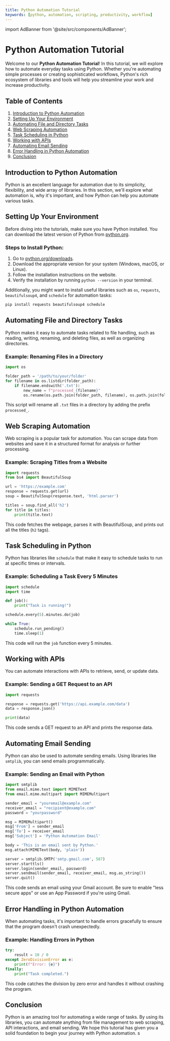 ```yaml
---
title: Python Automation Tutorial
keywords: [python, automation, scripting, productivity, workflow]
---
```


import AdBanner from '@site/src/components/AdBanner';

<div>
<AdBanner />
</div>

# Python Automation Tutorial

Welcome to our **Python Automation Tutorial**! In this tutorial, we will explore how to automate everyday tasks using Python. Whether you're automating simple processes or creating sophisticated workflows, Python's rich ecosystem of libraries and tools will help you streamline your work and increase productivity.

## Table of Contents

1. [Introduction to Python Automation](#introduction-to-python-automation)
2. [Setting Up Your Environment](#setting-up-your-environment)
3. [Automating File and Directory Tasks](#automating-file-and-directory-tasks)
4. [Web Scraping Automation](#web-scraping-automation)
5. [Task Scheduling in Python](#task-scheduling-in-python)
6. [Working with APIs](#working-with-apis)
7. [Automating Email Sending](#automating-email-sending)
8. [Error Handling in Python Automation](#error-handling-in-python-automation)
9. [Conclusion](#conclusion)

<div>
<AdBanner />
</div>

## Introduction to Python Automation

Python is an excellent language for automation due to its simplicity, flexibility, and wide array of libraries. In this section, we'll explore what automation is, why it's important, and how Python can help you automate various tasks.

## Setting Up Your Environment

Before diving into the tutorials, make sure you have Python installed. You can download the latest version of Python from [python.org](https://www.python.org/).

### Steps to Install Python:

1. Go to [python.org/downloads](https://www.python.org/downloads/).
2. Download the appropriate version for your system (Windows, macOS, or Linux).
3. Follow the installation instructions on the website.
4. Verify the installation by running `python --version` in your terminal.

Additionally, you might want to install useful libraries such as `os`, `requests`, `beautifulsoup4`, and `schedule` for automation tasks:

```bash
pip install requests beautifulsoup4 schedule
```

## Automating File and Directory Tasks

Python makes it easy to automate tasks related to file handling, such as reading, writing, renaming, and deleting files, as well as organizing directories.

### Example: Renaming Files in a Directory

```python
import os

folder_path = '/path/to/your/folder'
for filename in os.listdir(folder_path):
    if filename.endswith('.txt'):
        new_name = f"processed_{filename}"
        os.rename(os.path.join(folder_path, filename), os.path.join(folder_path, new_name))
```

This script will rename all `.txt` files in a directory by adding the prefix `processed_`.

## Web Scraping Automation

Web scraping is a popular task for automation. You can scrape data from websites and save it in a structured format for analysis or further processing.

### Example: Scraping Titles from a Website

```python
import requests
from bs4 import BeautifulSoup

url = 'https://example.com'
response = requests.get(url)
soup = BeautifulSoup(response.text, 'html.parser')

titles = soup.find_all('h2')
for title in titles:
    print(title.text)
```

This code fetches the webpage, parses it with BeautifulSoup, and prints out all the titles (`h2` tags).

## Task Scheduling in Python

Python has libraries like `schedule` that make it easy to schedule tasks to run at specific times or intervals.

<div>
<AdBanner />
</div>

### Example: Scheduling a Task Every 5 Minutes

```python
import schedule
import time

def job():
    print("Task is running!")

schedule.every(5).minutes.do(job)

while True:
    schedule.run_pending()
    time.sleep(1)
```

This code will run the `job` function every 5 minutes.

## Working with APIs

You can automate interactions with APIs to retrieve, send, or update data.

### Example: Sending a GET Request to an API

```python
import requests

response = requests.get('https://api.example.com/data')
data = response.json()

print(data)
```

This code sends a GET request to an API and prints the response data.

## Automating Email Sending

Python can also be used to automate sending emails. Using libraries like `smtplib`, you can send emails programmatically.

### Example: Sending an Email with Python

```python
import smtplib
from email.mime.text import MIMEText
from email.mime.multipart import MIMEMultipart

sender_email = "youremail@example.com"
receiver_email = "recipient@example.com"
password = "yourpassword"

msg = MIMEMultipart()
msg['From'] = sender_email
msg['To'] = receiver_email
msg['Subject'] = 'Python Automation Email'

body = 'This is an email sent by Python.'
msg.attach(MIMEText(body, 'plain'))

server = smtplib.SMTP('smtp.gmail.com', 587)
server.starttls()
server.login(sender_email, password)
server.sendmail(sender_email, receiver_email, msg.as_string())
server.quit()
```

This code sends an email using your Gmail account. Be sure to enable "less secure apps" or use an App Password if you're using Gmail.

## Error Handling in Python Automation

When automating tasks, it's important to handle errors gracefully to ensure that the program doesn't crash unexpectedly.

### Example: Handling Errors in Python

```python
try:
    result = 10 / 0
except ZeroDivisionError as e:
    print(f"Error: {e}")
finally:
    print("Task completed.")
```

This code catches the division by zero error and handles it without crashing the program.

## Conclusion

Python is an amazing tool for automating a wide range of tasks. By using its libraries, you can automate anything from file management to web scraping, API interactions, and email sending. We hope this tutorial has given you a solid foundation to begin your journey with Python automation.
s